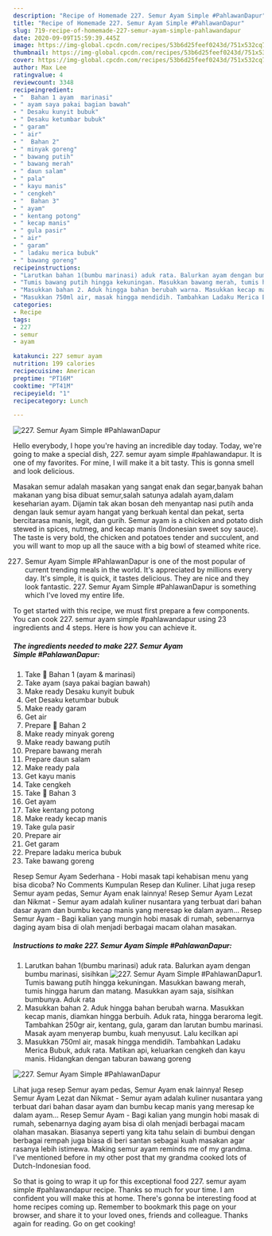 ```yaml
---
description: "Recipe of Homemade 227. Semur Ayam Simple #PahlawanDapur"
title: "Recipe of Homemade 227. Semur Ayam Simple #PahlawanDapur"
slug: 719-recipe-of-homemade-227-semur-ayam-simple-pahlawandapur
date: 2020-09-09T15:59:39.445Z
image: https://img-global.cpcdn.com/recipes/53b6d25feef0243d/751x532cq70/227-semur-ayam-simple-pahlawandapur-foto-resep-utama.jpg
thumbnail: https://img-global.cpcdn.com/recipes/53b6d25feef0243d/751x532cq70/227-semur-ayam-simple-pahlawandapur-foto-resep-utama.jpg
cover: https://img-global.cpcdn.com/recipes/53b6d25feef0243d/751x532cq70/227-semur-ayam-simple-pahlawandapur-foto-resep-utama.jpg
author: Max Lee
ratingvalue: 4
reviewcount: 3348
recipeingredient:
- "  Bahan 1 ayam  marinasi"
- " ayam saya pakai bagian bawah"
- " Desaku kunyit bubuk"
- " Desaku ketumbar bubuk"
- " garam"
- " air"
- "  Bahan 2"
- " minyak goreng"
- " bawang putih"
- " bawang merah"
- " daun salam"
- " pala"
- " kayu manis"
- " cengkeh"
- "  Bahan 3"
- " ayam"
- " kentang potong"
- " kecap manis"
- " gula pasir"
- " air"
- " garam"
- " ladaku merica bubuk"
- " bawang goreng"
recipeinstructions:
- "Larutkan bahan 1(bumbu marinasi) aduk rata. Balurkan ayam dengan bumbu marinasi, sisihkan"
- "Tumis bawang putih hingga kekuningan. Masukkan bawang merah, tumis hingga harum dan matang. Masukkan ayam saja, sisihkan bumbunya. Aduk rata"
- "Masukkan bahan 2. Aduk hingga bahan berubah warna. Masukkan kecap manis, diamkan hingga berbuih. Aduk rata, hingga beraroma legit. Tambahkan 250gr air, kentang, gula, garam dan larutan bumbu marinasi. Masak ayam menyerap bumbu, kuah menyusut. Lalu kecilkan api"
- "Masukkan 750ml air, masak hingga mendidih. Tambahkan Ladaku Merica Bubuk, aduk rata. Matikan api, keluarkan cengkeh dan kayu manis. Hidangkan dengan taburan bawang goreng"
categories:
- Recipe
tags:
- 227
- semur
- ayam

katakunci: 227 semur ayam 
nutrition: 199 calories
recipecuisine: American
preptime: "PT16M"
cooktime: "PT41M"
recipeyield: "1"
recipecategory: Lunch

---
```



![227. Semur Ayam Simple #PahlawanDapur](https://img-global.cpcdn.com/recipes/53b6d25feef0243d/751x532cq70/227-semur-ayam-simple-pahlawandapur-foto-resep-utama.jpg)

Hello everybody, I hope you're having an incredible day today. Today, we're going to make a special dish, 227. semur ayam simple #pahlawandapur. It is one of my favorites. For mine, I will make it a bit tasty. This is gonna smell and look delicious.

Masakan semur adalah masakan yang sangat enak dan segar,banyak bahan makanan yang bisa dibuat semur,salah satunya adalah ayam,dalam keseharian ayam. Dijamin tak akan bosan deh menyantap nasi putih anda dengan lauk semur ayam hangat yang berkuah kental dan pekat, serta bercitarasa manis, legit, dan gurih. Semur ayam is a chicken and potato dish stewed in spices, nutmeg, and kecap manis (Indonesian sweet soy sauce). The taste is very bold, the chicken and potatoes tender and succulent, and you will want to mop up all the sauce with a big bowl of steamed white rice.

227. Semur Ayam Simple #PahlawanDapur is one of the most popular of current trending meals in the world. It's appreciated by millions every day. It's simple, it is quick, it tastes delicious. They are nice and they look fantastic. 227. Semur Ayam Simple #PahlawanDapur is something which I've loved my entire life.


To get started with this recipe, we must first prepare a few components. You can cook 227. semur ayam simple #pahlawandapur using 23 ingredients and 4 steps. Here is how you can achieve it.

<!--inarticleads1-->

##### The ingredients needed to make 227. Semur Ayam Simple #PahlawanDapur:

1. Take  🌸 Bahan 1 (ayam &amp; marinasi)
1. Take  ayam (saya pakai bagian bawah)
1. Make ready  Desaku kunyit bubuk
1. Get  Desaku ketumbar bubuk
1. Make ready  garam
1. Get  air
1. Prepare  🌸 Bahan 2
1. Make ready  minyak goreng
1. Make ready  bawang putih
1. Prepare  bawang merah
1. Prepare  daun salam
1. Make ready  pala
1. Get  kayu manis
1. Take  cengkeh
1. Take  🌸 Bahan 3
1. Get  ayam
1. Take  kentang potong
1. Make ready  kecap manis
1. Take  gula pasir
1. Prepare  air
1. Get  garam
1. Prepare  ladaku merica bubuk
1. Take  bawang goreng


Resep Semur Ayam Sederhana - Hobi masak tapi kehabisan menu yang bisa dicoba? No Comments Kumpulan Resep dan Kuliner. Lihat juga resep Semur ayam pedas, Semur Ayam enak lainnya! Resep Semur Ayam Lezat dan Nikmat - Semur ayam adalah kuliner nusantara yang terbuat dari bahan dasar ayam dan bumbu kecap manis yang meresap ke dalam ayam… Resep Semur Ayam - Bagi kalian yang mungin hobi masak di rumah, sebenarnya daging ayam bisa di olah menjadi berbagai macam olahan masakan. 

<!--inarticleads2-->

##### Instructions to make 227. Semur Ayam Simple #PahlawanDapur:

1. Larutkan bahan 1(bumbu marinasi) aduk rata. Balurkan ayam dengan bumbu marinasi, sisihkan
<img src="//assets-global.cpcdn.com/assets/icons/button_play-2c75c40dde080a61004c1f40b05d8f140eaff45d7e9e6481dc71c63d2e7c4909.png" alt="227. Semur Ayam Simple #PahlawanDapur">1. Tumis bawang putih hingga kekuningan. Masukkan bawang merah, tumis hingga harum dan matang. Masukkan ayam saja, sisihkan bumbunya. Aduk rata
1. Masukkan bahan 2. Aduk hingga bahan berubah warna. Masukkan kecap manis, diamkan hingga berbuih. Aduk rata, hingga beraroma legit. Tambahkan 250gr air, kentang, gula, garam dan larutan bumbu marinasi. Masak ayam menyerap bumbu, kuah menyusut. Lalu kecilkan api
1. Masukkan 750ml air, masak hingga mendidih. Tambahkan Ladaku Merica Bubuk, aduk rata. Matikan api, keluarkan cengkeh dan kayu manis. Hidangkan dengan taburan bawang goreng
<img src="//assets-global.cpcdn.com/assets/icons/button_play-2c75c40dde080a61004c1f40b05d8f140eaff45d7e9e6481dc71c63d2e7c4909.png" alt="227. Semur Ayam Simple #PahlawanDapur">

Lihat juga resep Semur ayam pedas, Semur Ayam enak lainnya! Resep Semur Ayam Lezat dan Nikmat - Semur ayam adalah kuliner nusantara yang terbuat dari bahan dasar ayam dan bumbu kecap manis yang meresap ke dalam ayam… Resep Semur Ayam - Bagi kalian yang mungin hobi masak di rumah, sebenarnya daging ayam bisa di olah menjadi berbagai macam olahan masakan. Biasanya seperti yang kita tahu selain di bumbui dengan berbagai rempah juga biasa di beri santan sebagai kuah masakan agar rasanya lebih istimewa. Making semur ayam reminds me of my grandma. I&#39;ve mentioned before in my other post that my grandma cooked lots of Dutch-Indonesian food. 

So that is going to wrap it up for this exceptional food 227. semur ayam simple #pahlawandapur recipe. Thanks so much for your time. I am confident you will make this at home. There's gonna be interesting food at home recipes coming up. Remember to bookmark this page on your browser, and share it to your loved ones, friends and colleague. Thanks again for reading. Go on get cooking!
